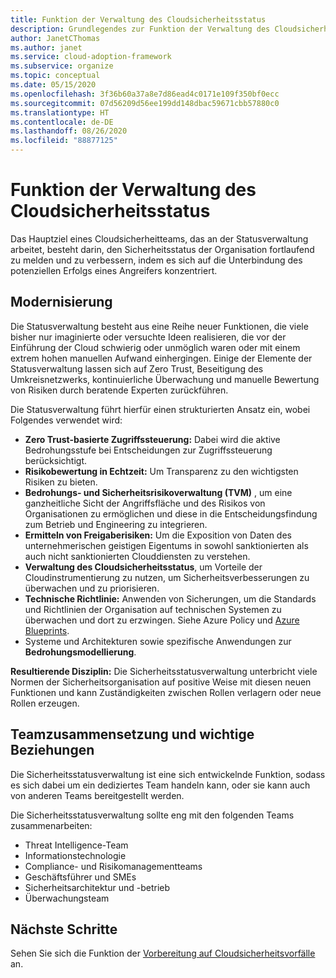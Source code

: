 ```yaml
---
title: Funktion der Verwaltung des Cloudsicherheitsstatus
description: Grundlegendes zur Funktion der Verwaltung des Cloudsicherheitsstatus.
author: JanetCThomas
ms.author: janet
ms.service: cloud-adoption-framework
ms.subservice: organize
ms.topic: conceptual
ms.date: 05/15/2020
ms.openlocfilehash: 3f36b60a37a8e7d86ead4c0171e109f350bf0ecc
ms.sourcegitcommit: 07d56209d56ee199dd148dbac59671cbb57880c0
ms.translationtype: HT
ms.contentlocale: de-DE
ms.lasthandoff: 08/26/2020
ms.locfileid: "88877125"
---
```

<!--docsTest:casing TVM -->

# <a name="function-of-cloud-security-posture-management"></a>Funktion der Verwaltung des Cloudsicherheitsstatus

Das Hauptziel eines Cloudsicherheitteams, das an der Statusverwaltung arbeitet, besteht darin, den Sicherheitsstatus der Organisation fortlaufend zu melden und zu verbessern, indem es sich auf die Unterbindung des potenziellen Erfolgs eines Angreifers konzentriert.

## <a name="modernization"></a>Modernisierung

Die Statusverwaltung besteht aus eine Reihe neuer Funktionen, die viele bisher nur imaginierte oder versuchte Ideen realisieren, die vor der Einführung der Cloud schwierig oder unmöglich waren oder mit einem extrem hohen manuellen Aufwand einhergingen. Einige der Elemente der Statusverwaltung lassen sich auf Zero Trust, Beseitigung des Umkreisnetzwerks, kontinuierliche Überwachung und manuelle Bewertung von Risiken durch beratende Experten zurückführen.

Die Statusverwaltung führt hierfür einen strukturierten Ansatz ein, wobei Folgendes verwendet wird:

- **Zero Trust-basierte Zugriffssteuerung:** Dabei wird die aktive Bedrohungsstufe bei Entscheidungen zur Zugriffssteuerung berücksichtigt.
- **Risikobewertung in Echtzeit:** Um Transparenz zu den wichtigsten Risiken zu bieten.
- **Bedrohungs- und Sicherheitsrisikoverwaltung (TVM)** , um eine ganzheitliche Sicht der Angriffsfläche und des Risikos von Organisationen zu ermöglichen und diese in die Entscheidungsfindung zum Betrieb und Engineering zu integrieren.
- **Ermitteln von Freigaberisiken:** Um die Exposition von Daten des unternehmerischen geistigen Eigentums in sowohl sanktionierten als auch nicht sanktionierten Clouddiensten zu verstehen.
- **Verwaltung des Cloudsicherheitsstatus**, um Vorteile der Cloudinstrumentierung zu nutzen, um Sicherheitsverbesserungen zu überwachen und zu priorisieren.
- **Technische Richtlinie:** Anwenden von Sicherungen, um die Standards und Richtlinien der Organisation auf technischen Systemen zu überwachen und dort zu erzwingen. Siehe Azure Policy und [Azure Blueprints](/azure/governance/blueprints/overview).
- Systeme und Architekturen sowie spezifische Anwendungen zur **Bedrohungsmodellierung**.

**Resultierende Disziplin:** Die Sicherheitsstatusverwaltung unterbricht viele Normen der Sicherheitsorganisation auf positive Weise mit diesen neuen Funktionen und kann Zuständigkeiten zwischen Rollen verlagern oder neue Rollen erzeugen.

## <a name="team-composition-and-key-relationships"></a>Teamzusammensetzung und wichtige Beziehungen

Die Sicherheitsstatusverwaltung ist eine sich entwickelnde Funktion, sodass es sich dabei um ein dediziertes Team handeln kann, oder sie kann auch von anderen Teams bereitgestellt werden.

Die Sicherheitsstatusverwaltung sollte eng mit den folgenden Teams zusammenarbeiten:

- Threat Intelligence-Team
- Informationstechnologie
- Compliance- und Risikomanagementteams
- Geschäftsführer und SMEs
- Sicherheitsarchitektur und -betrieb
- Überwachungsteam

## <a name="next-steps"></a>Nächste Schritte

Sehen Sie sich die Funktion der [Vorbereitung auf Cloudsicherheitsvorfälle](./cloud-security-incident-preparation.md) an.
